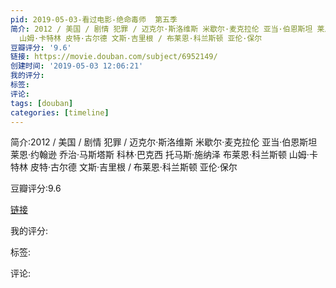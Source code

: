 ```yaml
---
pid: 2019-05-03-看过电影-绝命毒师  第五季
简介: 2012 / 美国 / 剧情 犯罪 / 迈克尔·斯洛维斯 米歇尔·麦克拉伦 亚当·伯恩斯坦 莱恩·约翰逊 乔治·马斯塔斯 科林·巴克西 托马斯·施纳泽 布莱恩·科兰斯顿
  山姆·卡特林 皮特·古尔德 文斯·吉里根 / 布莱恩·科兰斯顿 亚伦·保尔
豆瓣评分: '9.6'
链接: https://movie.douban.com/subject/6952149/
创建时间: '2019-05-03 12:06:21'
我的评分:
标签:
评论:
tags: [douban]
categories: [timeline]
---
```

简介:2012 / 美国 / 剧情 犯罪 / 迈克尔·斯洛维斯 米歇尔·麦克拉伦 亚当·伯恩斯坦 莱恩·约翰逊 乔治·马斯塔斯 科林·巴克西 托马斯·施纳泽 布莱恩·科兰斯顿 山姆·卡特林 皮特·古尔德 文斯·吉里根 / 布莱恩·科兰斯顿 亚伦·保尔

豆瓣评分:9.6

[链接](https://movie.douban.com/subject/6952149/)

我的评分:

标签:

评论:

